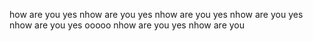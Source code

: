 how are you
yes nhow are you
yes nhow are you
yes nhow are you
yes nhow are you
yes ooooo
nhow are you
yes nhow are you


